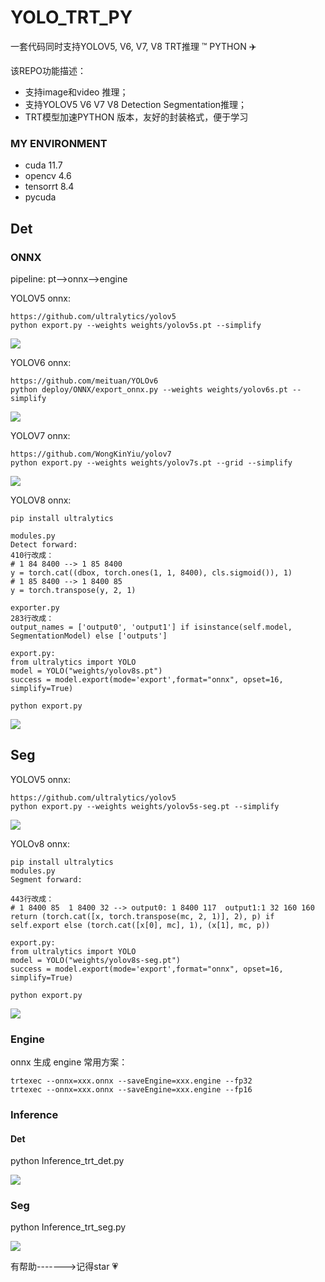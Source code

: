 # YOLO_TRT_PY

 一套代码同时支持YOLOV5, V6, V7, V8 TRT推理 ™️  PYTHON :airplane:

 该REPO功能描述：
 - 支持image和video 推理；
 - 支持YOLOV5 V6 V7 V8 Detection Segmentation推理；
 - TRT模型加速PYTHON 版本，友好的封装格式，便于学习

### MY ENVIRONMENT

- cuda 11.7
- opencv 4.6
- tensorrt 8.4
- pycuda

## Det
### ONNX
pipeline: pt-->onnx-->engine

YOLOV5 onnx:

```
https://github.com/ultralytics/yolov5
python export.py --weights weights/yolov5s.pt --simplify
```
![](./workspace/yolov5s_onnx_cut.png)

YOLOV6 onnx:
```
https://github.com/meituan/YOLOv6
python deploy/ONNX/export_onnx.py --weights weights/yolov6s.pt --simplify
```
![](./workspace/yolov6s_onnx_cut.png)

YOLOV7 onnx:
```
https://github.com/WongKinYiu/yolov7
python export.py --weights weights/yolov7s.pt --grid --simplify 
```
![](./workspace/yolov7s_onnx_cut.png)

YOLOV8 onnx:
```
pip install ultralytics

modules.py
Detect forward:
410行改成：
# 1 84 8400 --> 1 85 8400
y = torch.cat((dbox, torch.ones(1, 1, 8400), cls.sigmoid()), 1)
# 1 85 8400 --> 1 8400 85
y = torch.transpose(y, 2, 1)

exporter.py
283行改成：
output_names = ['output0', 'output1'] if isinstance(self.model, SegmentationModel) else ['outputs']

export.py:
from ultralytics import YOLO
model = YOLO("weights/yolov8s.pt") 
success = model.export(mode='export',format="onnx", opset=16, simplify=True) 

python export.py
```
![](./workspace/yolov8s_onnx_cut.png)


## Seg

YOLOV5 onnx:

```
https://github.com/ultralytics/yolov5
python export.py --weights weights/yolov5s-seg.pt --simplify
```
![](./workspace/yolov5s_onnx_seg_cut.png)

YOLOv8 onnx:
```
pip install ultralytics
modules.py
Segment forward:

443行改成：
# 1 8400 85  1 8400 32 --> output0: 1 8400 117  output1:1 32 160 160
return (torch.cat([x, torch.transpose(mc, 2, 1)], 2), p) if self.export else (torch.cat([x[0], mc], 1), (x[1], mc, p))

export.py:
from ultralytics import YOLO
model = YOLO("weights/yolov8s-seg.pt") 
success = model.export(mode='export',format="onnx", opset=16, simplify=True) 

python export.py
```

![](./workspace/yolov8_onnx_seg_cut.png)


### Engine
onnx 生成 engine 常用方案：
```
trtexec --onnx=xxx.onnx --saveEngine=xxx.engine --fp32
trtexec --onnx=xxx.onnx --saveEngine=xxx.engine --fp16
```

### Inference

#### Det

python Inference_trt_det.py

![](./workspace/result_det/zidane.jpg)

### Seg

python Inference_trt_seg.py

![](./workspace/result_seg/dog.jpg)


有帮助------->记得star :heartpulse: 
